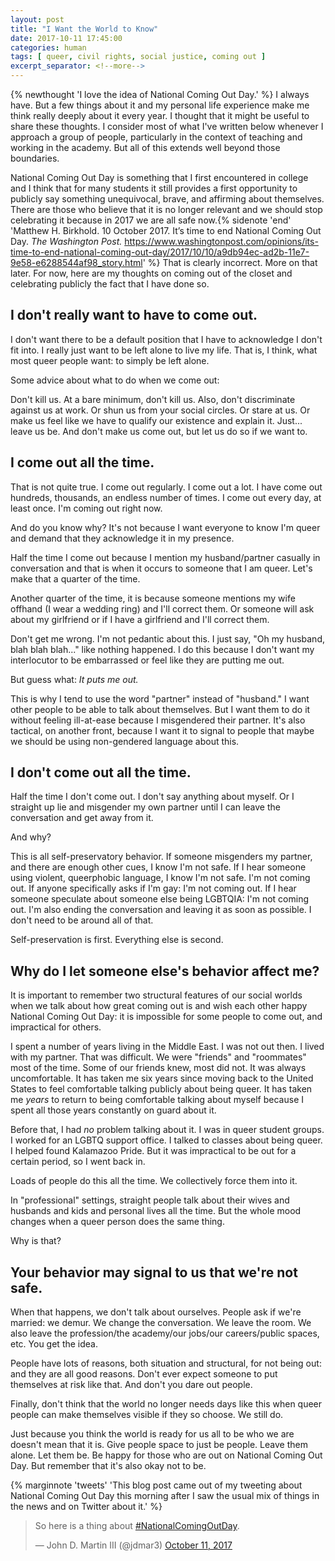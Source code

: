 ```yaml
---
layout: post
title: "I Want the World to Know"
date: 2017-10-11 17:45:00
categories: human
tags: [ queer, civil rights, social justice, coming out ]
excerpt_separator: <!--more-->
---
```


{% newthought 'I love the idea of National Coming Out Day.' %} I always have. But a few things about it and my personal life experience make me think really deeply about it every year. I thought that it might be useful to share these thoughts. I consider most of what I've written below whenever I approach a group of people, particularly in the context of teaching and working in the academy. But all of this extends well beyond those boundaries. 

National Coming Out Day is something that I first encountered in college and I think that for many students it still provides a first opportunity to publicly say something unequivocal, brave, and affirming about themselves. There are those who believe that it is no longer relevant and we should stop celebrating it because in 2017 we are all safe now.{% sidenote 'end' 'Matthew H. Birkhold. 10 October 2017. It’s time to end National Coming Out Day. *The Washington Post.* https://www.washingtonpost.com/opinions/its-time-to-end-national-coming-out-day/2017/10/10/a9db94ec-ad2b-11e7-9e58-e6288544af98_story.html' %} That is clearly incorrect. More on that later. For now, here are my thoughts on coming out of the closet and celebrating publicly the fact that I have done so. 

<!--more-->

## I don't really want to have to come out. 

I don't want there to be a default position that I have to acknowledge I don't fit into. I really just want to be left alone to live my life. That is, I think, what most queer people want: to simply be left alone.

Some advice about what to do when we come out: 

Don't kill us. At a bare minimum, don't kill us. Also, don't discriminate against us at work. Or shun us from your social circles. Or stare at us. Or make us feel like we have to qualify our existence and explain it. Just... leave us be. And don't make us come out, but let us do so if we want to.

## I come out all the time. 

That is not quite true. I come out regularly. I come out a lot. I have come out hundreds, thousands, an endless number of times. I come out every day, at least once. I'm coming out right now. 

And do you know why? It's not because I want everyone to know I'm queer and demand that they acknowledge it in my presence. 

Half the time I come out because I mention my husband/partner casually in conversation and that is when it occurs to someone that I am queer. Let's make that a quarter of the time. 

Another quarter of the time, it is because someone mentions my wife offhand (I wear a wedding ring) and I'll correct them. Or someone will ask about my girlfriend or if I have a girlfriend and I'll correct them. 

Don't get me wrong. I'm not pedantic about this. I just say, "Oh my husband, blah blah blah..." like nothing happened. I do this because I don't want my interlocutor to be embarrassed or feel like they are putting me out. 

But guess what: *It puts me out.*

This is why I tend to use the word "partner" instead of "husband." I want other people to be able to talk about themselves. But I want them to do it without feeling ill-at-ease because I misgendered their partner. It's also tactical, on another front, because I want it to signal to people that maybe we should be using non-gendered language about this. 

## I don't come out all the time. 

Half the time I don't come out. I don't say anything about myself. Or I straight up lie and misgender my own partner until I can leave the conversation and get away from it. 

And why? 

This is all self-preservatory behavior. If someone misgenders my partner, and there are enough other cues, I know I'm not safe. If I hear someone using violent, queerphobic language, I know I'm not safe. I'm not coming out. If anyone specifically asks if I'm gay: I'm not coming out. If I hear someone speculate about someone else being LGBTQIA: I'm not coming out. I'm also ending the conversation and leaving it as soon as possible. I don't need to be around all of that. 

Self-preservation is first. Everything else is second. 

## Why do I let someone else's behavior affect me?

It is important to remember two structural features of our social worlds when we talk about how great coming out is and wish each other happy National Coming Out Day: it is impossible for some people to come out, and impractical for others. 

I spent a number of years living in the Middle East. I was not out then. I lived with my partner. That was difficult. We were "friends" and "roommates" most of the time. Some of our friends knew, most did not. It was always uncomfortable. It has taken me six years since moving back to the United States to feel comfortable talking publicly about being queer. It has taken me *years* to return to being comfortable talking about myself because I spent all those years constantly on guard about it. 

Before that, I had *no* problem talking about it. I was in queer student groups. I worked for an LGBTQ support office. I talked to classes about being queer. I helped found Kalamazoo Pride. But it was impractical to be out for a certain period, so I went back in. 

Loads of people do this all the time. We collectively force them into it. 

In "professional" settings, straight people talk about their wives and husbands and kids and personal lives all the time. But the whole mood changes when a queer person does the same thing. 

Why is that? 

## Your behavior may signal to us that we're not safe. 

When that happens, we don't talk about ourselves. People ask if we're married: we demur. We change the conversation. We leave the room. We also leave the profession/the academy/our jobs/our careers/public spaces, etc. You get the idea.

People have lots of reasons, both situation and structural, for not being out: and they are all good reasons. Don't ever expect someone to put themselves at risk like that. And don't you dare out people. 

Finally, don't think that the world no longer needs days like this when queer people can make themselves visible if they so choose. We still do.

Just because you think the world is ready for us all to be who we are doesn't mean that it is. Give people space to just be people. Leave them alone. Let them be. Be happy for those who are out on National Coming Out Day. But remember that it's also okay not to be.

{% marginnote 'tweets' 'This blog post came out of my tweeting about National Coming Out Day this morning after I saw the usual mix of things in the news and on Twitter about it.' %}

<blockquote class="twitter-tweet" data-lang="en"><p lang="en" dir="ltr">So here is a thing about <a href="https://twitter.com/hashtag/NationalComingOutDay?src=hash&amp;ref_src=twsrc%5Etfw">#NationalComingOutDay</a>.</p>&mdash; John D. Martin III (@jdmar3) <a href="https://twitter.com/jdmar3/status/918173160582844424?ref_src=twsrc%5Etfw">October 11, 2017</a></blockquote>
<script async src="//platform.twitter.com/widgets.js" charset="utf-8"></script>
